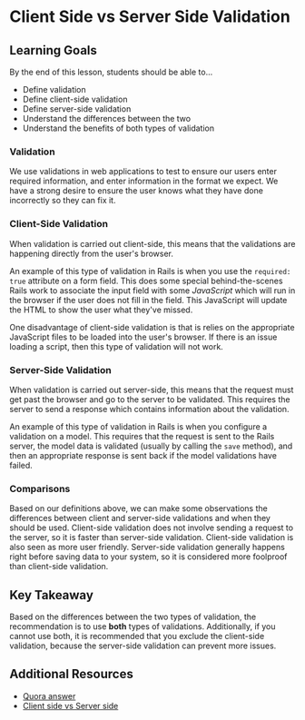 # Client Side vs Server Side Validation

## Learning Goals

By the end of this lesson, students should be able to...
- Define validation
- Define client-side validation
- Define server-side validation
- Understand the differences between the two
- Understand the benefits of both types of validation

### Validation
We use validations in web applications to test to ensure our users enter required information, and enter information in the format we expect. We have a strong desire to ensure the user knows what they have done incorrectly so they can fix it.

### Client-Side Validation
When validation is carried out client-side, this means that the validations are happening directly from the user's browser.

An example of this type of validation in Rails is when you use the `required: true` attribute on a form field.  This does some special behind-the-scenes Rails work to associate the input field with some _JavaScript_ which will run in the browser if the user does not fill in the field. This JavaScript will update the HTML to show the user what they've missed.

One disadvantage of client-side validation is that is relies on the appropriate JavaScript files to be loaded into the user's browser. If there is an issue loading a script, then this type of validation will not work.

### Server-Side Validation
When validation is carried out server-side, this means that the request must get past the browser and go to the server to be validated. This requires the server to send a response which contains information about the validation.

An example of this type of validation in Rails is when you configure a validation on a model. This requires that the request is sent to the Rails server, the model data is validated (usually by calling the `save` method), and then an appropriate response is sent back if the model validations have failed.

### Comparisons
Based on our definitions above, we can make some observations the differences between client and server-side validations and when they should be used. Client-side validation does not involve sending a request to the server, so it is faster than server-side validation. Client-side validation is also seen as more user friendly. Server-side validation generally happens right before saving data to your system, so it is considered more foolproof than client-side validation.


## Key Takeaway
Based on the differences between the two types of validation, the recommendation is to use **both** types of validations. Additionally, if you cannot use both, it is recommended that you exclude the client-side validation, because the server-side validation can prevent more issues.

## Additional Resources
- [Quora answer](https://www.quora.com/What-are-the-difference-between-client-side-and-server-side-validations-in-Web-pages)
- [Client side vs Server side](https://skillcrush.com/2012/07/30/client-side-vs-server-side/)
